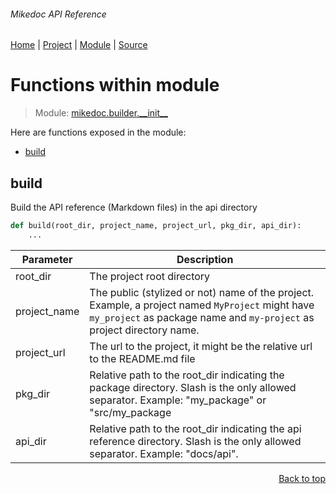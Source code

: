 ###### Mikedoc API Reference
[Home](/docs/api/README.md) | [Project](/README.md) | [Module](/docs/api/modules/mikedoc/builder/__init__/README.md) | [Source](/mikedoc/builder/__init__.py)

# Functions within module
> Module: [mikedoc.builder.\_\_init\_\_](/docs/api/modules/mikedoc/builder/__init__/README.md)

Here are functions exposed in the module:
- [build](#build)

## build
Build the API reference (Markdown files) in the api directory

```python
def build(root_dir, project_name, project_url, pkg_dir, api_dir):
    ...
```

| Parameter | Description |
| --- | --- |
| root\_dir | The project root directory |
| project\_name | The public (stylized or not) name of the project. Example, a project named `MyProject` might have `my_project` as package name and `my-project` as project directory name. |
| project\_url | The url to the project, it might be the relative url to the README.md file |
| pkg\_dir | Relative path to the root_dir indicating the package directory. Slash is the only allowed separator. Example: "my_package" or "src/my_package |
| api\_dir | Relative path to the root_dir indicating the api reference directory. Slash is the only allowed separator. Example: "docs/api". |

<p align="right"><a href="#mikedoc-api-reference">Back to top</a></p>
